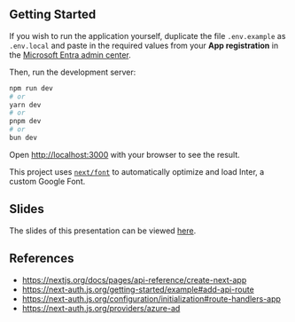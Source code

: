 
## Getting Started

If you wish to run the application yourself, duplicate the file `.env.example` as `.env.local`
and paste in the required values from your **App registration** in the [Microsoft Entra admin center](https://entra.microsoft.com).

Then, run the development server:

```bash
npm run dev
# or
yarn dev
# or
pnpm dev
# or
bun dev
```

Open [http://localhost:3000](http://localhost:3000) with your browser to see the result.

This project uses [`next/font`](https://nextjs.org/docs/basic-features/font-optimization) to automatically optimize and load Inter, a custom Google Font.

## Slides
The slides of this presentation can be viewed [here](https://github.com/DalexKraus/fh-aut4-entra-id/blob/main/slides.html).

## References
* https://nextjs.org/docs/pages/api-reference/create-next-app
* https://next-auth.js.org/getting-started/example#add-api-route
* https://next-auth.js.org/configuration/initialization#route-handlers-app
* https://next-auth.js.org/providers/azure-ad
